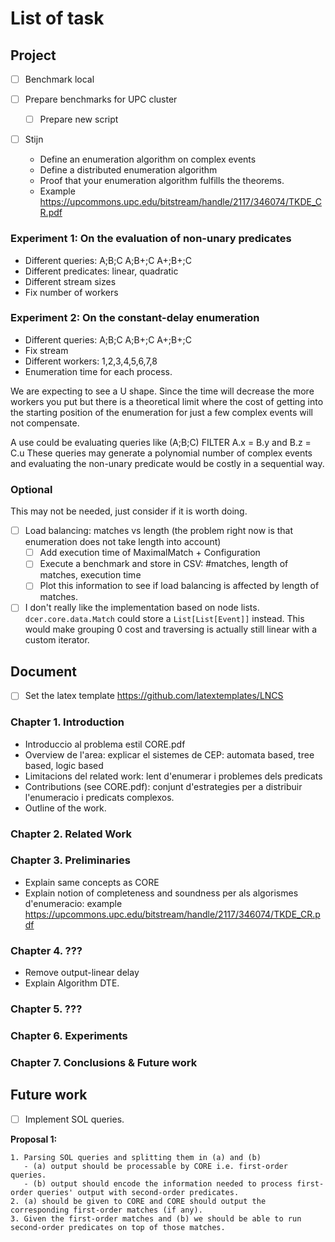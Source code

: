 # List of task


## Project

- [ ] Benchmark local

- [ ] Prepare benchmarks for UPC cluster
  - [ ] Prepare new script

- [ ] Stijn
    - Define an enumeration algorithm on complex events
    - Define a distributed enumeration algorithm
    - Proof that your enumeration algorithm fulfills the theorems.
    - Example https://upcommons.upc.edu/bitstream/handle/2117/346074/TKDE_CR.pdf

### Experiment 1: On the evaluation of non-unary predicates

- Different queries: A;B;C    A;B+;C    A+;B+;C
- Different predicates: linear, quadratic
- Different stream sizes
- Fix number of workers

### Experiment 2: On the constant-delay enumeration

- Different queries: A;B;C    A;B+;C    A+;B+;C
- Fix stream
- Different workers: 1,2,3,4,5,6,7,8
- Enumeration time for each process.

We are expecting to see a U shape. Since the time will decrease the more workers you put but 
there is a theoretical limit where the cost of getting into the starting position of the enumeration for just a few complex events will not compensate.

A use could be evaluating queries like (A;B;C) FILTER A.x = B.y and B.z = C.u
These queries may generate a polynomial number of complex events and evaluating the non-unary predicate would be costly in a sequential way.

### Optional

This may not be needed, just consider if it is worth doing.

- [ ] Load balancing: matches vs length (the problem right now is that enumeration does not take length into account)
  - [ ] Add execution time of MaximalMatch + Configuration
  - [ ] Execute a benchmark and store in CSV: #matches, length of matches, execution time
  - [ ] Plot this information to see if load balancing is affected by length of matches.

- [ ] I don't really like the implementation based on node lists. `dcer.core.data.Match` could store a `List[List[Event]]` instead. This would make grouping 0 cost and traversing is actually still linear with a custom iterator.

## Document

- [ ] Set the latex template https://github.com/latextemplates/LNCS

### Chapter 1. Introduction

- Introduccio al problema estil CORE.pdf
- Overview de l'area: explicar el sistemes de CEP: automata based, tree based, logic based
- Limitacions del related work: lent d'enumerar i problemes dels predicats
- Contributions (see CORE.pdf): conjunt d'estrategies per a distribuir l'enumeracio i predicats complexos.
- Outline of the work.

### Chapter 2. Related Work

### Chapter 3. Preliminaries

- Explain same concepts as CORE
- Explain notion of completeness and soundness per als algorismes d'enumeracio: example https://upcommons.upc.edu/bitstream/handle/2117/346074/TKDE_CR.pdf


### Chapter 4. ???

- Remove output-linear delay
- Explain Algorithm DTE.

### Chapter 5. ???

### Chapter 6. Experiments

### Chapter 7. Conclusions & Future work

## Future work

- [ ] Implement SOL queries.

**Proposal 1:**

```
1. Parsing SOL queries and splitting them in (a) and (b)
   - (a) output should be processable by CORE i.e. first-order queries.
   - (b) output should encode the information needed to process first-order queries' output with second-order predicates.
2. (a) should be given to CORE and CORE should output the corresponding first-order matches (if any).
3. Given the first-order matches and (b) we should be able to run second-order predicates on top of those matches.
```
